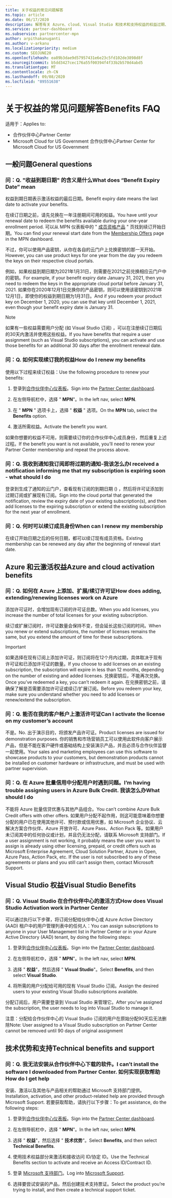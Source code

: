```yaml
---
title: 关于权益的常见问题解答
ms.topic: article
ms.date: 06/17/2020
description: 解答有关 Azure、cloud、Visual Studio 和技术和支持权益的权益过期、续订和激活许可证的问题
ms.service: partner-dashboard
ms.subservice: partnercenter-mpn
author: arpithakanuganti
ms.author: v-arkanu
ms.localizationpriority: medium
ms.custom: SEOJUNE20
ms.openlocfilehash: ea89b3dae9d57957431e6e23c5fd102de3898d8f
ms.sourcegitcommit: b5dd3427cec176a55f00394f4f33b2b570d4abd5
ms.translationtype: MT
ms.contentlocale: zh-CN
ms.lasthandoff: 09/08/2020
ms.locfileid: "89551638"
---
```

# <a name="benefits-faq"></a><span data-ttu-id="d0772-103">关于权益的常见问题解答</span><span class="sxs-lookup"><span data-stu-id="d0772-103">Benefits FAQ</span></span>

<span data-ttu-id="d0772-104">适用于：</span><span class="sxs-lookup"><span data-stu-id="d0772-104">Applies to:</span></span>

- <span data-ttu-id="d0772-105">合作伙伴中心</span><span class="sxs-lookup"><span data-stu-id="d0772-105">Partner Center</span></span>
- <span data-ttu-id="d0772-106">Microsoft Cloud for US Government 合作伙伴中心</span><span class="sxs-lookup"><span data-stu-id="d0772-106">Partner Center for Microsoft Cloud for US Government</span></span>

## <a name="general-questions"></a><span data-ttu-id="d0772-107">一般问题</span><span class="sxs-lookup"><span data-stu-id="d0772-107">General questions</span></span>

### <a name="q-what-does-benefit-expiry-date-mean"></a><span data-ttu-id="d0772-108">问：</span><span class="sxs-lookup"><span data-stu-id="d0772-108">Q.</span></span> <span data-ttu-id="d0772-109">"收益到期日期" 的含义是什么</span><span class="sxs-lookup"><span data-stu-id="d0772-109">What does “Benefit Expiry Date” mean</span></span>

<span data-ttu-id="d0772-110">权益到期日期表示激活权益的最后日期。</span><span class="sxs-lookup"><span data-stu-id="d0772-110">Benefit expiry date means the last date to activate your benefits.</span></span>

<span data-ttu-id="d0772-111">在续订日期之前，请先兑换在一年注册期间可用的权益。</span><span class="sxs-lookup"><span data-stu-id="d0772-111">You have until your renewal date to redeem the benefits available during your one-year enrollment period.</span></span> <span data-ttu-id="d0772-112">可以从 MPN 仪表板中的 " [成员资格产品](https://partner.microsoft.com/dashboard/mpn/offers) " 页找到续订开始日期。</span><span class="sxs-lookup"><span data-stu-id="d0772-112">You can find your renewal start date from the [Membership Offers](https://partner.microsoft.com/dashboard/mpn/offers) page in the MPN dashboard.</span></span>

<span data-ttu-id="d0772-113">不过，你可以使用产品密钥，从你在各自的云门户上兑换密钥的那一天开始。</span><span class="sxs-lookup"><span data-stu-id="d0772-113">However, you can use product keys for one year from the day you redeem the keys on their respective cloud portals.</span></span>

<span data-ttu-id="d0772-114">例如，如果权益到期日期为2021年1月31日，则需要在2021之前兑换相应云门户中的密钥。</span><span class="sxs-lookup"><span data-stu-id="d0772-114">For example, if your benefit expiry date January 31, 2021, then you need to redeem the keys in the appropriate cloud portal before January 31, 2021.</span></span> <span data-ttu-id="d0772-115">如果你在2020年12月1日兑换你的产品密钥，则可以使用该密钥到2021年12月1日，即使你的权益到期日期为1月31日。</span><span class="sxs-lookup"><span data-stu-id="d0772-115">And if you redeem your product key on December 1, 2020, you can use that key until December 1, 2021, even though your benefit expiry date is January 31.</span></span>

>[!NOTE]
><span data-ttu-id="d0772-116">如果有一些权益需要用户分配 (如 Visual Studio 订阅) ，可以在注册续订日期后的30天内激活并使用这些权益。</span><span class="sxs-lookup"><span data-stu-id="d0772-116">If you have benefits that require a user assignment (such as Visual Studio subscriptions), you can activate and use those benefits for an additional 30 days after the enrollment renewal date.</span></span>

### <a name="q-how-do-i-renew-my-benefits"></a><span data-ttu-id="d0772-117">问：</span><span class="sxs-lookup"><span data-stu-id="d0772-117">Q.</span></span> <span data-ttu-id="d0772-118">如何实现续订我的权益</span><span class="sxs-lookup"><span data-stu-id="d0772-118">How do I renew my benefits</span></span>

<span data-ttu-id="d0772-119">使用以下过程来续订权益：</span><span class="sxs-lookup"><span data-stu-id="d0772-119">Use the following procedure to renew your benefits:</span></span>

1. <span data-ttu-id="d0772-120">登录到[合作伙伴中心仪表板](https://partner.microsoft.com/dashboard/)。</span><span class="sxs-lookup"><span data-stu-id="d0772-120">Sign into the [Partner Center dashboard](https://partner.microsoft.com/dashboard/).</span></span>

2. <span data-ttu-id="d0772-121">在左侧导航栏中，选择 " **MPN**"。</span><span class="sxs-lookup"><span data-stu-id="d0772-121">In the left nav, select **MPN**.</span></span>

3. <span data-ttu-id="d0772-122">在 " **MPN** " 选项卡上，选择 " **权益** " 选项。</span><span class="sxs-lookup"><span data-stu-id="d0772-122">On the **MPN** tab, select the **Benefits** option.</span></span>

4. <span data-ttu-id="d0772-123">激活所需权益。</span><span class="sxs-lookup"><span data-stu-id="d0772-123">Activate the benefit you want.</span></span>

<span data-ttu-id="d0772-124">如果你想要的权益不可用，则需要续订你的合作伙伴中心成员身份，然后重复上述过程。</span><span class="sxs-lookup"><span data-stu-id="d0772-124">If the benefit you want is not available, you’ll need to renew your Partner Center membership and repeat the process above.</span></span>

### <a name="q-i-received-a-notification-informing-me-that-my-subscription-is-expiring-soon---what-should-i-do"></a><span data-ttu-id="d0772-125">问：</span><span class="sxs-lookup"><span data-stu-id="d0772-125">Q.</span></span> <span data-ttu-id="d0772-126">我收到通知我订阅即将过期的通知-我该怎么办</span><span class="sxs-lookup"><span data-stu-id="d0772-126">I received a notification informing me that my subscription is expiring soon - what should I do</span></span>

<span data-ttu-id="d0772-127">登录到生成了通知的云门户，查看现有订阅的到期日期 () ，然后将许可证添加到过期订阅或扩展现有订阅。</span><span class="sxs-lookup"><span data-stu-id="d0772-127">Sign into the cloud portal that generated the notification, review the expiry date of your existing subscription(s), and then add licenses to the expiring subscription or extend the existing subscription for the next year of enrollment.</span></span>

### <a name="q-when-can-i-renew-my-membership"></a><span data-ttu-id="d0772-128">问：</span><span class="sxs-lookup"><span data-stu-id="d0772-128">Q.</span></span> <span data-ttu-id="d0772-129">何时可以续订成员身份</span><span class="sxs-lookup"><span data-stu-id="d0772-129">When can I renew my membership</span></span>

<span data-ttu-id="d0772-130">在续订开始日期之后的任何日期，都可以续订现有成员资格。</span><span class="sxs-lookup"><span data-stu-id="d0772-130">Existing membership can be renewed any day after the beginning of renewal start date.</span></span>

## <a name="azure-and-cloud-activation-benefits"></a><span data-ttu-id="d0772-131">Azure 和云激活权益</span><span class="sxs-lookup"><span data-stu-id="d0772-131">Azure and cloud activation benefits</span></span>

### <a name="q-how-does-adding-extendingrenewing-licenses-work-on-azure"></a><span data-ttu-id="d0772-132">问：</span><span class="sxs-lookup"><span data-stu-id="d0772-132">Q.</span></span> <span data-ttu-id="d0772-133">如何在 Azure 上添加、扩展/续订许可证</span><span class="sxs-lookup"><span data-stu-id="d0772-133">How does adding, extending/renewing licenses work on Azure</span></span>

<span data-ttu-id="d0772-134">添加许可证时，会增加现有订阅的许可证总数。</span><span class="sxs-lookup"><span data-stu-id="d0772-134">When you add licenses, you increase the number of total licenses for your existing subscription.</span></span>

<span data-ttu-id="d0772-135">续订或扩展订阅时，许可证数量会保持不变，但会延长这些订阅的时间。</span><span class="sxs-lookup"><span data-stu-id="d0772-135">When you renew or extend subscriptions, the number of licenses remains the same, but you extend the amount of time for these subscriptions.</span></span>

>[!IMPORTANT]
><span data-ttu-id="d0772-136">如果选择在现有订阅上添加许可证，则订阅将在12个月内过期，具体取决于现有许可证和已添加许可证的数量。</span><span class="sxs-lookup"><span data-stu-id="d0772-136">If you choose to add licenses on an existing subscription, the subscription will expire in less than 12 months, depending on the number of existing and added licenses.</span></span> <span data-ttu-id="d0772-137">兑换密钥后，不能再次兑换。</span><span class="sxs-lookup"><span data-stu-id="d0772-137">Once you’ve redeemed a key, you can’t redeem it again.</span></span> <span data-ttu-id="d0772-138">在兑换密钥之前，请确保了解是否需要添加许可证或续订/扩展订阅。</span><span class="sxs-lookup"><span data-stu-id="d0772-138">Before you redeem your key, make sure you understand whether you need to add licenses or renew/extend the subscription.</span></span>

### <a name="q-can-i-activate-the-license-on-my-customers-account"></a><span data-ttu-id="d0772-139">问：</span><span class="sxs-lookup"><span data-stu-id="d0772-139">Q.</span></span> <span data-ttu-id="d0772-140">能否在我的客户帐户上激活许可证</span><span class="sxs-lookup"><span data-stu-id="d0772-140">Can I activate the license on my customer’s account</span></span>

<span data-ttu-id="d0772-141">不是。</span><span class="sxs-lookup"><span data-stu-id="d0772-141">No.</span></span> <span data-ttu-id="d0772-142">出于演示目的，将颁发产品许可证。</span><span class="sxs-lookup"><span data-stu-id="d0772-142">Product licenses are issued for demonstration purposes.</span></span> <span data-ttu-id="d0772-143">你的销售和市场营销员工可以使用此软件向客户展示产品，但是不能在客户硬件或基础结构上安装演示产品，并且必须与合作伙伴监督一起使用。</span><span class="sxs-lookup"><span data-stu-id="d0772-143">Your sales and marketing employees can use this software to showcase products to your customers, but demonstration products cannot be installed on customer hardware or infrastructure, and must be used with partner supervision.</span></span>

### <a name="q-im-having-trouble-assigning-users-in-azure-bulk-credit-what-should-i-do"></a><span data-ttu-id="d0772-144">问：</span><span class="sxs-lookup"><span data-stu-id="d0772-144">Q.</span></span> <span data-ttu-id="d0772-145">在 Azure 批量信用中分配用户时遇到问题。</span><span class="sxs-lookup"><span data-stu-id="d0772-145">I’m having trouble assigning users in Azure Bulk Credit.</span></span> <span data-ttu-id="d0772-146">我该怎么办</span><span class="sxs-lookup"><span data-stu-id="d0772-146">What should I do</span></span>

<span data-ttu-id="d0772-147">不能将 Azure 批量信贷优惠与其他产品组合。</span><span class="sxs-lookup"><span data-stu-id="d0772-147">You can’t combine Azure Bulk Credit offers with other offers.</span></span> <span data-ttu-id="d0772-148">如果用户分配不起作用，则这可能意味着你想要分配的用户已在使用其他许可、预付款或信用优惠，如 Microsoft 企业协议、云解决方案合作伙伴、Azure 开放许可、Azure Pass、Action Pack 等。如果用户未订阅其中的任何协议或计划，并且仍无法分配，请联系 Microsoft 支持部门。</span><span class="sxs-lookup"><span data-stu-id="d0772-148">If a user assignment is not working, it probably means the user you want to assign is already using other licensing, prepaid, or credit offers such as Microsoft Enterprise Agreement, Cloud Solution Partner, Azure in Open, Azure Pass, Action Pack, etc. If the user is not subscribed to any of these agreements or plans and you still can’t assign them, contact Microsoft Support.</span></span>

## <a name="visual-studio-benefits"></a><span data-ttu-id="d0772-149">Visual Studio 权益</span><span class="sxs-lookup"><span data-stu-id="d0772-149">Visual Studio Benefits</span></span>

### <a name="q-how-does-visual-studio-activation-work-in-partner-center"></a><span data-ttu-id="d0772-150">问：</span><span class="sxs-lookup"><span data-stu-id="d0772-150">Q.</span></span> <span data-ttu-id="d0772-151">Visual Studio 在合作伙伴中心的激活方式</span><span class="sxs-lookup"><span data-stu-id="d0772-151">How does Visual Studio Activation work in Partner Center</span></span>

<span data-ttu-id="d0772-152">可以通过执行以下步骤，将订阅分配给伙伴中心或 Azure Active Directory (AAD) 租户中的用户管理列表中的任何人：</span><span class="sxs-lookup"><span data-stu-id="d0772-152">You can assign subscriptions to anyone in your User Management list in Partner Center or in your Azure Active Directory (AAD) tenant, by doing the following steps:</span></span>

1. <span data-ttu-id="d0772-153">登录到[合作伙伴中心仪表板](https://partner.microsoft.com/dashboard/)。</span><span class="sxs-lookup"><span data-stu-id="d0772-153">Sign into the [Partner Center dashboard](https://partner.microsoft.com/dashboard/).</span></span>

2. <span data-ttu-id="d0772-154">在左侧导航栏中，选择 " **MPN**"。</span><span class="sxs-lookup"><span data-stu-id="d0772-154">In the left nav, select **MPN**.</span></span>

3. <span data-ttu-id="d0772-155">选择 " **权益**"，然后选择 " **Visual Studio**"。</span><span class="sxs-lookup"><span data-stu-id="d0772-155">Select **Benefits**, and then select **Visual Studio**.</span></span>

4. <span data-ttu-id="d0772-156">将所需的用户分配给可用的现有 Visual Studio 订阅。</span><span class="sxs-lookup"><span data-stu-id="d0772-156">Assign the desired users to your existing Visual Studio subscriptions available.</span></span>

<span data-ttu-id="d0772-157">分配订阅后，用户需要登录到 Visual Studio 来管理它。</span><span class="sxs-lookup"><span data-stu-id="d0772-157">After you’ve assigned the subscription, the user needs to log into Visual Studio to manage it.</span></span>

<span data-ttu-id="d0772-158">注意：分配给合作伙伴中心的 Visual Studio 订阅的用户在原始分配90天后无法删除</span><span class="sxs-lookup"><span data-stu-id="d0772-158">Note: User assigned to a Visual Studio subscription on Partner Center cannot be removed until 90 days of original assignment</span></span>

## <a name="technical-benefits-and-support"></a><span data-ttu-id="d0772-159">技术优势和支持</span><span class="sxs-lookup"><span data-stu-id="d0772-159">Technical benefits and support</span></span>

### <a name="q-i-cant-install-the-software-i-downloaded-from-partner-center-how-do-i-get-help"></a><span data-ttu-id="d0772-160">问：</span><span class="sxs-lookup"><span data-stu-id="d0772-160">Q.</span></span> <span data-ttu-id="d0772-161">我无法安装从合作伙伴中心下载的软件。</span><span class="sxs-lookup"><span data-stu-id="d0772-161">I can’t install the software I downloaded from Partner Center.</span></span> <span data-ttu-id="d0772-162">如何实现获取帮助</span><span class="sxs-lookup"><span data-stu-id="d0772-162">How do I get help</span></span>

<span data-ttu-id="d0772-163">安装、激活以及其他与产品相关的帮助通过 Microsoft 支持部门提供。</span><span class="sxs-lookup"><span data-stu-id="d0772-163">Installation, activation, and other product-related help are provided through Microsoft Support.</span></span> <span data-ttu-id="d0772-164">若要获取帮助，请执行以下步骤：</span><span class="sxs-lookup"><span data-stu-id="d0772-164">To get assistance, do the following steps:</span></span>

1. <span data-ttu-id="d0772-165">登录到[合作伙伴中心仪表板](https://partner.microsoft.com/dashboard/)。</span><span class="sxs-lookup"><span data-stu-id="d0772-165">Sign into the [Partner Center dashboard](https://partner.microsoft.com/dashboard/).</span></span>

2. <span data-ttu-id="d0772-166">在左侧导航栏中，选择 " **MPN**"。</span><span class="sxs-lookup"><span data-stu-id="d0772-166">In the left nav, select **MPN**.</span></span>

3. <span data-ttu-id="d0772-167">选择 " **权益**"，然后选择 " **技术优势**"。</span><span class="sxs-lookup"><span data-stu-id="d0772-167">Select **Benefits**, and then select **Technical Benefits**.</span></span>

4. <span data-ttu-id="d0772-168">使用技术权益部分来激活和接收访问 ID/协定 ID。</span><span class="sxs-lookup"><span data-stu-id="d0772-168">Use the Technical Benefits section to activate and receive an Access ID/Contract ID.</span></span>

5. <span data-ttu-id="d0772-169">登录 [Microsoft 支持部门](https://support.microsoft.com/supportforbusiness/productselection)。</span><span class="sxs-lookup"><span data-stu-id="d0772-169">Log into [Microsoft Support](https://support.microsoft.com/supportforbusiness/productselection).</span></span>

6. <span data-ttu-id="d0772-170">选择要尝试安装的产品，然后创建技术支持票证。</span><span class="sxs-lookup"><span data-stu-id="d0772-170">Select the product you’re trying to install, and then create a technical support ticket.</span></span>
